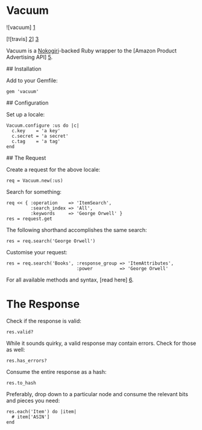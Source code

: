 # Vacuum

![vacuum] [1]

[![travis] [2]] [3]

Vacuum is a [Nokogiri][4]-backed Ruby wrapper to the [Amazon Product
Advertising API] [5].

## Installation

Add to your Gemfile:

    gem 'vacuum'

## Configuration

Set up a locale:

    Vacuum.configure :us do |c|
      c.key    = 'a key'
      c.secret = 'a secret'
      c.tag    = 'a tag'
    end

## The Request

Create a request for the above locale:

    req = Vacuum.new(:us)

Search for something:

    req << { :operation    => 'ItemSearch',
             :search_index => 'All',
             :keywords     => 'George Orwell' }
    res = request.get

The following shorthand accomplishes the same search:

    res = req.search('George Orwell')

Customise your request:

    res = req.search('Books', :response_group => 'ItemAttributes',
                              :power          => 'George Orwell'

For all available methods and syntax, [read here] [6].

# The Response

Check if the response is valid:

    res.valid?

While it sounds quirky, a valid response may contain errors. Check for
those as well:

    res.has_errors?

Consume the entire response as a hash:

    res.to_hash

Preferably, drop down to a particular node and consume the relevant
bits and pieces you need:

    res.each('Item') do |item|
      # item['ASIN']
    end

[1]: https://github.com/hakanensari/vacuum/blob/master/vacuum.png?raw=true
[2]: https://secure.travis-ci.org/hakanensari/vacuum.png
[3]: http://travis-ci.org/hakanensari/vacuum
[4]: http://nokogiri.org/
[5]: https://affiliate-program.amazon.co.uk/gp/advertising/api/detail/main.html
[6]: https://github.com/hakanensari/vacuum/blob/master/lib/vacuum/operations.rb

